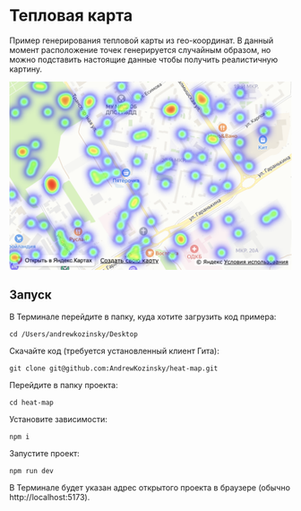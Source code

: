 # Тепловая карта

Пример генерирования тепловой карты из гео-координат. В данный момент расположение точек генерируется случайным образом, но можно подставить настоящие данные чтобы получить реалистичную картину.

![Example Image](./public/view.png)

## Запуск

В Терминале перейдите в папку, куда хотите загрузить код примера:
```
cd /Users/andrewkozinsky/Desktop
```

Скачайте код (требуется установленный клиент Гита):
```
git clone git@github.com:AndrewKozinsky/heat-map.git
```

Перейдите в папку проекта:
```
cd heat-map
```

Установите зависимости:
```
npm i
```

Запустите проект:
```
npm run dev
```

В Терминале будет указан адрес открытого проекта в браузере (обычно http://localhost:5173).